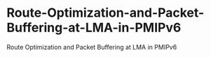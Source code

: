 Route-Optimization-and-Packet-Buffering-at-LMA-in-PMIPv6
========================================================

Route Optimization and Packet Buffering at LMA in PMIPv6
